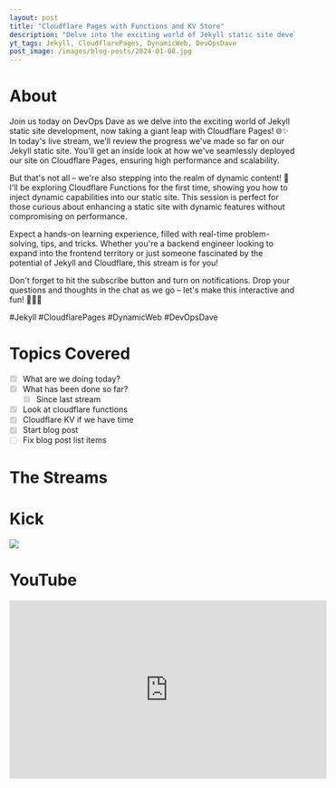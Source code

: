 ```yaml
---
layout: post
title: "Cloudflare Pages with Functions and KV Store"
description: "Delve into the exciting world of Jekyll static site development, now taking a giant leap with Cloudflare Pages! 🌐✨ In today's live stream, we'll review the progress we've made so far on our Jekyll static site. You'll get an inside look at how we've seamlessly deployed our site on Cloudflare Pages, ensuring high performance and scalability."
yt_tags: Jekyll, CloudflarePages, DynamicWeb, DevOpsDave
post_image: /images/blog-posts/2024-01-08.jpg
---
```



<div class="content-wrapper">
    <h1>About</h1>
        <p class="top-margin-blog-post">
            Join us today on DevOps Dave as we delve into the exciting world of Jekyll static site development, now taking a giant leap with Cloudflare Pages! 🌐✨ In today's live stream, we'll review the progress we've made so far on our Jekyll static site. You'll get an inside look at how we've seamlessly deployed our site on Cloudflare Pages, ensuring high performance and scalability.
        </p>
        <p class="top-margin-blog-post">
            But that's not all – we're also stepping into the realm of dynamic content! 🚀 I'll be exploring Cloudflare Functions for the first time, showing you how to inject dynamic capabilities into our static site. This session is perfect for those curious about enhancing a static site with dynamic features without compromising on performance.
        </p>
        <p class="top-margin-blog-post">
            Expect a hands-on learning experience, filled with real-time problem-solving, tips, and tricks. Whether you're a backend engineer looking to expand into the frontend territory or just someone fascinated by the potential of Jekyll and Cloudflare, this stream is for you!
        </p>
        <p class="top-margin-blog-post">
            Don't forget to hit the subscribe button and turn on notifications. Drop your questions and thoughts in the chat as we go – let's make this interactive and fun! 🔔👨‍💻
        </p>
        <p class="top-margin-blog-post">
            #Jekyll #CloudflarePages #DynamicWeb #DevOpsDave
        </p>
</div>
<div class="content-wrapper">
    <h1>Topics Covered</h1>
    <ul class="task-list">
        <li class="task-list-item"><input type="checkbox" class="task-list-item-checkbox" disabled="disabled" checked="checked">What are we doing today?</li>
        <li class="task-list-item"><input type="checkbox" class="task-list-item-checkbox" disabled="disabled" checked="checked">What has been done so far?
            <ul class="task-list">
            <li class="task-list-item"><input type="checkbox" class="task-list-item-checkbox" disabled="disabled" checked="checked">Since last stream</li>
            </ul>
        </li>
        <li class="task-list-item"><input type="checkbox" class="task-list-item-checkbox" disabled="disabled" checked="checked">Look at cloudflare functions</li>
        <li class="task-list-item"><input type="checkbox" class="task-list-item-checkbox" disabled="disabled" checked="checked">Cloudflare KV if we have time</li>
        <li class="task-list-item"><input type="checkbox" class="task-list-item-checkbox" disabled="disabled" checked="checked">Start blog post</li>
        <li class="task-list-item"><input type="checkbox" class="task-list-item-checkbox" disabled="disabled">Fix blog post list items</li>
    </ul>
</div>
<div class="content-wrapper">
    <h1>The Streams</h1>
    <div class="embed-wrapper">
        <div class="embed-title"><h1>Kick</h1></div>
        <div class="embed">
            <a href="https://kick.com/video/3041ad48-4acb-4195-83be-4f2a7bb49867" target="_blank">
                <img src="https://images.kick.com/video_thumbnails/QXi6QSVtOH5v/Oa0sJc2x9iRo/360.webp">
            </a>
        </div>
    </div>
    <div class="embed-wrapper">
        <div class="embed-title"><h1>YouTube</h1></div>
        <div class="embed">
            <iframe width="560" height="315" src="https://www.youtube.com/embed/svTcLxZSUYo?si=UXEzlxwkNzWwA5OQ&amp;start=106" title="YouTube video player" frameborder="0" allow="accelerometer; autoplay; clipboard-write; encrypted-media; gyroscope; picture-in-picture; web-share" allowfullscreen></iframe>
        </div>
    </div>
</div>